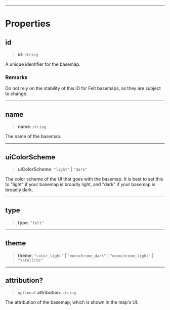 ***

# Properties

## id

> **id**: `string`

A unique identifier for the basemap.

### Remarks

Do not rely on the stability of this ID for Felt basemaps, as they are
subject to change.

***

## name

> **name**: `string`

The name of the basemap.

***

## uiColorScheme

> **uiColorScheme**: `"light"` | `"dark"`

The color scheme of the UI that goes with the basemap. It is best to set this to
"light" if your basemap is broadly light, and "dark" if your basemap is broadly dark.

***

## type

> **type**: `"felt"`

***

## theme

> **theme**: `"color_light"` | `"monochrome_dark"` | `"monochrome_light"` | `"satellite"`

***

## attribution?

> `optional` **attribution**: `string`

The attribution of the basemap, which is shown in the map's UI.
